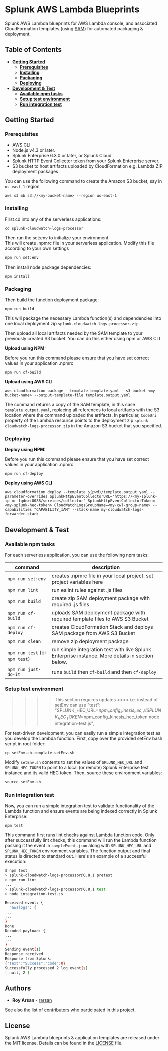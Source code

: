 # Splunk AWS Lambda Blueprints
Splunk AWS Lambda blueprints for AWS Lambda console, and associated CloudFormation templates (using [SAM](https://github.com/awslabs/serverless-application-model)) for automated packaging & deployment.

## Table of Contents
* **[Getting Started](#getting-started)**
     * **[Prerequisites](#prerequisites)**
     * **[Installing](#installing)**
     * **[Packaging](#packaging)**
     * **[Deploying](#deploying)**
* **[Development & Test](#development--test)**
     * **[Available npm tasks](#available-npm-tasks)**
     * **[Setup test environment](#setup-test-environment)**
     * **[Run integration test](#run-integration-test)**

## Getting Started

### Prerequisites
- AWS CLI
- Node.js v4.3 or later.
- Splunk Enterprise 6.3.0 or later, or Splunk Cloud.
- Splunk HTTP Event Collector token from your Splunk Enterprise server.
- S3 bucket to host artifacts uploaded by CloudFormation e.g. Lambda ZIP deployment packages

You can use the following command to create the Amazon S3 bucket, say in `us-east-1` region
```
aws s3 mb s3://<my-bucket-name> --region us-east-1
```

### Installing
First cd into any of the serverless applications:
```
cd splunk-cloudwatch-logs-processor
```
Then run the set:env to initialize your environment.  
This will create .npmrc file in your serverless application.
Modify this file according to your own settings
```
npm run set:env
```

Then install node package dependencies:
```
npm install
```

### Packaging
Then build the function deployment package:
```
npm run build
```
This will package the necessary Lambda function(s) and dependencies into one local deployment zip `splunk-cloudwatch-logs-processor.zip`

Then upload all local artifacts needed by the SAM template to your previously created S3 bucket.
You can do this either using npm or AWS CLI

**Upload using NPM:**

Before you run this command please ensure that you have set correct values in your application .npmrc
```
npm run cf-build
```

**Upload using AWS CLI**
```
aws cloudformation package --template template.yaml --s3-bucket <my-bucket-name> --output-template-file template.output.yaml
```

The command returns a copy of the SAM template, in this case `template.output.yaml`, replacing all references to local artifacts with the S3 location where the command uploaded the artifacts. In particular, `CodeUri` property of the Lambda resource points to the deployment zip `splunk-cloudwatch-logs-processor.zip` in the Amazon S3 bucket that you specified.

### Deploying
**Deploy using NPM:**

Before you run this command please ensure that you have set correct values in your application .npmrc
```
npm run cf-deploy
```

**Deploy using AWS CLI**
```
aws cloudformation deploy --template $(pwd)/template.output.yaml --parameter-overrides SplunkHttpEventCollectorURL='https://<my-splunk-ip-or-fqdn>:8088/services/collector' SplunkHttpEventCollectorToken=<my-splunk-hec-token> CloudWatchLogsGroupName=<my-cwl-group-name> --capabilities "CAPABILITY_IAM" --stack-name my-cloudwatch-logs-forwarder-stack
```

## Development & Test

### Available npm tasks
For each serverless application, you can use the following npm tasks:

| command | description |
| --- | --- |
| `npm run set:env`| creates .npmrc file in your local project. set project variables here |
| `npm run lint` | run eslint rules against .js files |
| `npm run build` | create zip SAM deployment package with required .js files |
| `npm run cf-build` | uploads SAM deployment package with required template files to AWS S3 Bucket|
| `npm run cf-deploy` | creates CloudFormation Stack and deploys SAM package from AWS S3 Bucket|
| `npm run clean` | remove zip deployment package |
| `npm run test` (or `npm test`) | run simple integration test with live Splunk Enterprise instance. More details in section below. |
| `npm run just-do-it` | runs `build` then `cf-build` and then `cf-deploy` |

### Setup test environment

>>>> This section requires updates <<<<
i.e. instead of setEnv can use
"test": "SPLUNK_HEC_URL=$npm_config_kinesis_hec_url SPLUNK_HEC_TOKEN=$npm_config_kinesis_hec_token node integration-test.js",
    
For test-driven development, you can easily run a simple integration test as you develop the Lambda function.
First, copy over the provided setEnv bash script in root folder:
```
cp setEnv.sh.template setEnv.sh
```
Modify `setEnv.sh` contents to set the values of `SPLUNK_HEC_URL` and `SPLUNK_HEC_TOKEN` to point to a local (or remote) Splunk Enterprise test instance and its valid HEC token. Then, source these environment variables:
```
source setEnv.sh
```
### Run integration test
Now, you can run a simple integration test to validate functionality of the Lambda function and ensure events are being indexed correctly in Splunk Enterprise:
```
npm test
```
This command first runs lint checks against Lambda function code. Only after successfully lint checks, this command will run the Lambda function passing it the event in `sampleEvent.json` along with `SPLUNK_HEC_URL` and `SPLUNK_HEC_TOKEN` environment variables. The function output and final status is directed to standard out. Here's an example of a successful execution:
```bash
$ npm test
> splunk-cloudwatch-logs-processor@0.8.1 pretest
> npm run lint
...
> splunk-cloudwatch-logs-processor@0.8.1 test
> node integration-test.js

Received event: {
  "awslogs": {
...
...
}
Done
Decoded payload: {
...
...
}
Sending event(s)
Response received
Response from Splunk:
{"text":"Success","code":0}
Successfully processed 2 log event(s).
[ null, 2 ]
```

## Authors
* **Roy Arsan** - [rarsan](https://github.com/rarsan)

See also the list of [contributors](https://github.com/your/project/contributors) who participated in this project.

## License
Splunk AWS Lambda blueprints & application templates are released under the MIT license. Details can be found in the [LICENSE](LICENSE.txt) file.
